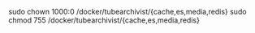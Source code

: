 sudo chown 1000:0 /docker/tubearchivist/{cache,es,media,redis}
sudo chmod 755 /docker/tubearchivist/{cache,es,media,redis}
